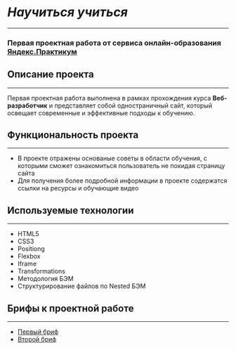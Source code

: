 # _Научиться учиться_

---

### Первая проектная работа от сервиса онлайн-образования [Яндекс.Практикум](https://practicum.yandex.ru/)

## Описание проекта

---

Первая проектная работа выполнена в рамках прохождения курса **Веб-разработчик** и представляет собой одностраничный сайт, который освещает современные и эффективные подходы к обучению.

## Функциональность проекта

---

- В проекте отражены основаные советы в области обучения, с которыми сможет ознакомиться пользователь не покидая страницу сайта
- Для получения более подробной информации в проекте содержатся ссылки на ресурсы и обучающие видео

## Используемые технологии

---

- HTML5
- CSS3
- Positiong
- Flexbox
- Iframe
- Transformations
- Методология БЭМ
- Структурирование файлов по Nested БЭМ

## Брифы к проектной работе

---

- [Первый бриф](https://code.s3.yandex.net/web-developer/project-1/sprint-1-brief.pdf)
- [Второй бриф](https://code.s3.yandex.net/web-developer/project-1/sprint-2-brief.pdf)
